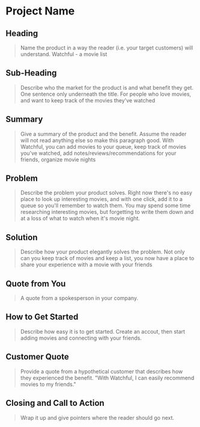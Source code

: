 # Project Name #

<!-- 
> This material was originally posted [here](http://www.quora.com/What-is-Amazons-approach-to-product-development-and-product-management). It is reproduced here for posterities sake.

There is an approach called "working backwards" that is widely used at Amazon. They work backwards from the customer, rather than starting with an idea for a product and trying to bolt customers onto it. While working backwards can be applied to any specific product decision, using this approach is especially important when developing new products or features.

For new initiatives a product manager typically starts by writing an internal press release announcing the finished product. The target audience for the press release is the new/updated product's customers, which can be retail customers or internal users of a tool or technology. Internal press releases are centered around the customer problem, how current solutions (internal or external) fail, and how the new product will blow away existing solutions.

If the benefits listed don't sound very interesting or exciting to customers, then perhaps they're not (and shouldn't be built). Instead, the product manager should keep iterating on the press release until they've come up with benefits that actually sound like benefits. Iterating on a press release is a lot less expensive than iterating on the product itself (and quicker!).

If the press release is more than a page and a half, it is probably too long. Keep it simple. 3-4 sentences for most paragraphs. Cut out the fat. Don't make it into a spec. You can accompany the press release with a FAQ that answers all of the other business or execution questions so the press release can stay focused on what the customer gets. My rule of thumb is that if the press release is hard to write, then the product is probably going to suck. Keep working at it until the outline for each paragraph flows. 

Oh, and I also like to write press-releases in what I call "Oprah-speak" for mainstream consumer products. Imagine you're sitting on Oprah's couch and have just explained the product to her, and then you listen as she explains it to her audience. That's "Oprah-speak", not "Geek-speak".

Once the project moves into development, the press release can be used as a touchstone; a guiding light. The product team can ask themselves, "Are we building what is in the press release?" If they find they're spending time building things that aren't in the press release (overbuilding), they need to ask themselves why. This keeps product development focused on achieving the customer benefits and not building extraneous stuff that takes longer to build, takes resources to maintain, and doesn't provide real customer benefit (at least not enough to warrant inclusion in the press release).
 -->
 
## Heading ##
  > Name the product in a way the reader (i.e. your target customers) will understand.
  Watchful - a movie list

## Sub-Heading ##
  > Describe who the market for the product is and what benefit they get. One sentence only underneath the title.
  For people who love movies, and want to keep track of the movies they've watched

## Summary ##
  > Give a summary of the product and the benefit. Assume the reader will not read anything else so make this paragraph good.
  With Watchful, you can add movies to your queue, keep track of movies you've watched, add notes/reviews/recommendations for your friends, organize movie nights

## Problem ##
  > Describe the problem your product solves.
  Right now there's no easy place to look up interesting movies, and with one click, add it to a queue so you'll remember to watch them. You may spend some time researching interesting movies, but forgetting to write them down and at a loss of what to watch when it's movie night.

## Solution ##
  > Describe how your product elegantly solves the problem.
  Not only can you keep track of movies and keep a list, you now have a place to share your experience with a movie with your friends

## Quote from You ##
  > A quote from a spokesperson in your company.

## How to Get Started ##
  > Describe how easy it is to get started.
  Create an accout, then start adding movies and connecting with your friends.

## Customer Quote ##
  > Provide a quote from a hypothetical customer that describes how they experienced the benefit.
  "With Watchful, I can easily recommend movies to my friends."

## Closing and Call to Action ##
  > Wrap it up and give pointers where the reader should go next.
  
